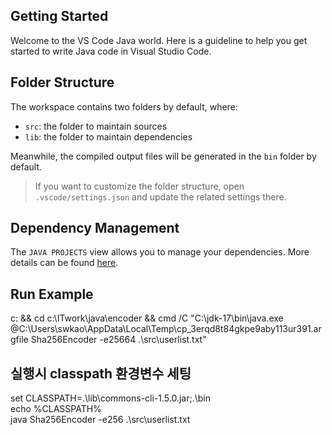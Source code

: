 ## Getting Started

Welcome to the VS Code Java world. Here is a guideline to help you get started to write Java code in Visual Studio Code.

## Folder Structure

The workspace contains two folders by default, where:

- `src`: the folder to maintain sources
- `lib`: the folder to maintain dependencies

Meanwhile, the compiled output files will be generated in the `bin` folder by default.

> If you want to customize the folder structure, open `.vscode/settings.json` and update the related settings there.

## Dependency Management

The `JAVA PROJECTS` view allows you to manage your dependencies. More details can be found [here](https://github.com/microsoft/vscode-java-dependency#manage-dependencies).


## Run Example
c: && cd c:\ITwork\java\encoder && cmd /C "C:\jdk-17\bin\java.exe @C:\Users\swkao\AppData\Local\Temp\cp_3erqd8t84gkpe9aby113ur391.argfile Sha256Encoder -e25664 .\src\userlist.txt"

## 실행시 classpath 환경변수 세팅
set CLASSPATH=.\lib\commons-cli-1.5.0.jar;.\bin           
echo %CLASSPATH%            
java Sha256Encoder -e256 .\src\userlist.txt            
